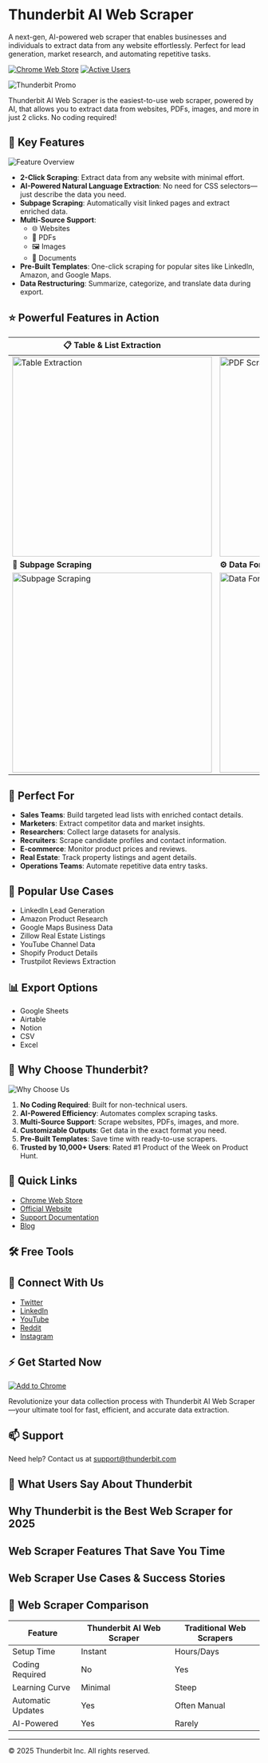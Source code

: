# Thunderbit AI Web Scraper

A next-gen, AI-powered web scraper that enables businesses and individuals to extract data from any website effortlessly. Perfect for lead generation, market research, and automating repetitive tasks.

[![Chrome Web Store](https://img.shields.io/chrome-web-store/rating/pdeldjlcnhallaapdggcmhpailpnnkmg)](https://chromewebstore.google.com/detail/thunderbit-ai-web-scraper/hbkblmodhbmcakopmmfbaopfckopccgp)
[![Active Users](https://img.shields.io/badge/active%20users-10%2C000%2B-success)](https://chromewebstore.google.com/detail/thunderbit-ai-web-scraper/hbkblmodhbmcakopmmfbaopfckopccgp)

![Thunderbit Promo](assets/thunderbit-promo.png)

Thunderbit AI Web Scraper is the easiest-to-use web scraper, powered by AI, that allows you to extract data from websites, PDFs, images, and more in just 2 clicks. No coding required!

## 🚀 Key Features

![Feature Overview](assets/thunderbit-features.png)

- **2-Click Scraping**: Extract data from any website with minimal effort.
- **AI-Powered Natural Language Extraction**: No need for CSS selectors—just describe the data you need.
- **Subpage Scraping**: Automatically visit linked pages and extract enriched data.
- **Multi-Source Support**:
  - 🌐 Websites
  - 📄 PDFs
  - 🖼️ Images
  - 📑 Documents
- **Pre-Built Templates**: One-click scraping for popular sites like LinkedIn, Amazon, and Google Maps.
- **Data Restructuring**: Summarize, categorize, and translate data during export.

## ⭐ Powerful Features in Action

| 📋 Table & List Extraction                                           | 📄 PDF/Image Scraping                                              |
| -------------------------------------------------------------------- | ------------------------------------------------------------------ |
| <img src="assets/table-list.png" alt="Table Extraction" width="400"/> | <img src="assets/pdf-scraping.png" alt="PDF Scraping" width="400"/> |
| **🔗 Subpage Scraping**                                              | **⚙️ Data Formatting**                                             |
| <img src="assets/subpage-scraping.png" alt="Subpage Scraping" width="400"/> | <img src="assets/data-formatting.png" alt="Data Formatting" width="400"/> |

## 💼 Perfect For

- **Sales Teams**: Build targeted lead lists with enriched contact details.
- **Marketers**: Extract competitor data and market insights.
- **Researchers**: Collect large datasets for analysis.
- **Recruiters**: Scrape candidate profiles and contact information.
- **E-commerce**: Monitor product prices and reviews.
- **Real Estate**: Track property listings and agent details.
- **Operations Teams**: Automate repetitive data entry tasks.

## 🎯 Popular Use Cases

- LinkedIn Lead Generation
- Amazon Product Research
- Google Maps Business Data
- Zillow Real Estate Listings
- YouTube Channel Data
- Shopify Product Details
- Trustpilot Reviews Extraction

## 📊 Export Options

- Google Sheets
- Airtable
- Notion
- CSV
- Excel

## 🌟 Why Choose Thunderbit?

![Why Choose Us](assets/thunderbit-why.png)

1. **No Coding Required**: Built for non-technical users.
2. **AI-Powered Efficiency**: Automates complex scraping tasks.
3. **Multi-Source Support**: Scrape websites, PDFs, images, and more.
4. **Customizable Outputs**: Get data in the exact format you need.
5. **Pre-Built Templates**: Save time with ready-to-use scrapers.
6. **Trusted by 10,000+ Users**: Rated #1 Product of the Week on Product Hunt.

## 🔗 Quick Links

- [Chrome Web Store](https://chromewebstore.google.com/detail/thunderbit-ai-web-scraper/hbkblmodhbmcakopmmfbaopfckopccgp)
- [Official Website](https://www.thunderbit.com)
- [Support Documentation](support@thunderbit.com)
- [Blog](https://www.thunderbit.com/blog)

## 🛠️ Free Tools

## 📱 Connect With Us

- [Twitter](https://twitter.com/thunderbitapp)
- [LinkedIn](https://www.linkedin.com/company/thunderbit)
- [YouTube](https://www.youtube.com/@ThunderbitAI)
- [Reddit](https://www.reddit.com/r/Thunderbit/)
- [Instagram](https://www.instagram.com/thunderbitapp/)

## ⚡ Get Started Now

[![Add to Chrome](https://img.shields.io/badge/Add%20to-Chrome-blue?style=for-the-badge&logo=google-chrome)](https://chrome.google.com/webstore/detail/thunderbit-ai-web-scraper)

Revolutionize your data collection process with Thunderbit AI Web Scraper—your ultimate tool for fast, efficient, and accurate data extraction.

## 📫 Support

Need help? Contact us at support@thunderbit.com

## 💬 What Users Say About Thunderbit

## Why Thunderbit is the Best Web Scraper for 2025

## Web Scraper Features That Save You Time

## Web Scraper Use Cases & Success Stories

## 🔄 Web Scraper Comparison

| Feature           | Thunderbit AI Web Scraper | Traditional Web Scrapers |
| ----------------- | ------------------------- | ------------------------ |
| Setup Time        | Instant                   | Hours/Days               |
| Coding Required   | No                        | Yes                      |
| Learning Curve    | Minimal                   | Steep                    |
| Automatic Updates | Yes                       | Often Manual             |
| AI-Powered        | Yes                       | Rarely                   |

---

© 2025 Thunderbit Inc. All rights reserved.

